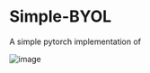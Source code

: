 # Simple-BYOL
A simple pytorch implementation of 


![image](https://user-images.githubusercontent.com/55782331/137846890-28d6fbe6-04d0-499f-a19d-5ca5ee794a4e.png)

